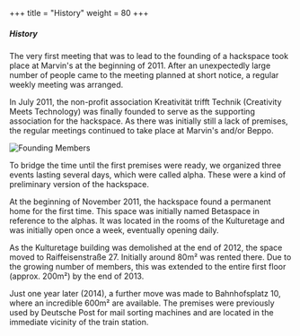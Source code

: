 +++
title = "History"
weight = 80
+++

##### History
The very first meeting that was to lead to the founding of a hackspace took place at Marvin's at the beginning of 2011. After an unexpectedly large number of people came to the meeting planned at short notice, a regular weekly meeting was arranged.

In July 2011, the non-profit association Kreativität trifft Technik (Creativity Meets Technology) was finally founded to serve as the supporting association for the hackspace. As there was initially still a lack of premises, the regular meetings continued to take place at Marvin's and/or Beppo.

![Founding Members](/media/img/gruendung.jpg)

To bridge the time until the first premises were ready, we organized three events lasting several days, which were called alpha. These were a kind of preliminary version of the hackspace.

At the beginning of November 2011, the hackspace found a permanent home for the first time. This space was initially named Betaspace in reference to the alphas. It was located in the rooms of the Kulturetage and was initially open once a week, eventually opening daily.

As the Kulturetage building was demolished at the end of 2012, the space moved to Raiffeisenstraße 27. Initially around 80m² was rented there. Due to the growing number of members, this was extended to the entire first floor (approx. 200m²) by the end of 2013.

Just one year later (2014), a further move was made to Bahnhofsplatz 10, where an incredible 600m² are available. The premises were previously used by Deutsche Post for mail sorting machines and are located in the immediate vicinity of the train station.
